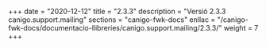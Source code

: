 +++
date        = "2020-12-12"
title       = "2.3.3"
description = "Versió 2.3.3 canigo.support.mailing"
sections    = "canigo-fwk-docs"
enllac		= "/canigo-fwk-docs/documentacio-llibreries/canigo.support.mailing/2.3.3/"
weight		= 7
+++
